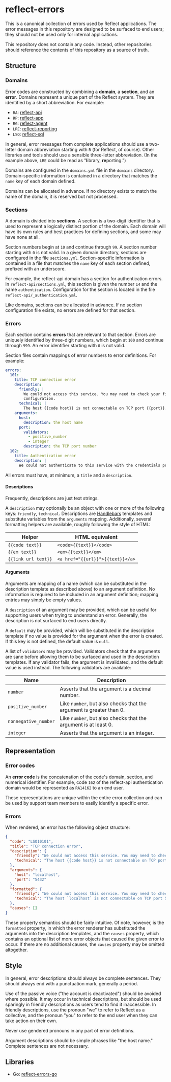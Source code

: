# reflect-errors

This is a canonical collection of errors used by Reflect applications. The error
messages in this repository are designed to be surfaced to end users; they
should not be used only for internal applications.

This repository does not contain any code. Instead, other repositories should
reference the contents of this repository as a source of truth.

## Structure

### Domains

Error codes are constructed by combining a **domain**, a **section**, and an
**error**. Domains represent a unique part of the Reflect system. They are
identified by a short abbreviation. For example:

* `RA`: [reflect-api](https://github.com/reflect/reflect-api)
* `RP`: [reflect-app](https://github.com/reflect/reflect-app)
* `RG`: [reflect-agent](https://github.com/reflect/reflect-agent)
* `LRE`: [reflect-reporting](https://github.com/reflect/reflect-reporting)
* `LSQ`: [reflect-sql](https://github.com/reflect/reflect-sql)

In general, error messages from complete applications should use a two-letter
domain abbreviation starting with `R` (for Reflect, of course). Other libraries
and tools should use a sensible three-letter abbreviation. (In the example
above, `LRE` could be read as "**l**ibrary, **re**porting.")

Domains are configured in the `domains.yml` file in the `domains` directory.
Domain-specific information is contained in a directory that matches the `name`
key of each domain defined.

Domains can be allocated in advance. If no directory exists to match the name of
the domain, it is reserved but not processed.

### Sections

A domain is divided into **sections**. A section is a two-digit identifier that
is used to represent a logically distinct portion of the domain. Each domain
will have its own rules and best practices for defining sections, and some may
have none at all.

Section numbers begin at `10` and continue through `99`. A section number
starting with `0` is not valid. In a given domain directory, sections are
configured in the file `sections.yml`. Section-specific information is contained
in a file that matches the `name` key of each section defined, prefixed with an
underscore.

For example, the reflect-api domain has a section for authentication errors. In
`reflect-api/sections.yml`, this section is given the number `14` and the name
`authentication`. Configuration for the section is located in the file
`reflect-api/_authentication.yml`.

Like domains, sections can be allocated in advance. If no section configuration
file exists, no errors are defined for that section.

### Errors

Each section contains **errors** that are relevant to that section. Errors are
uniquely identified by three-digit numbers, which begin at `100` and continue
through `999`. An error identifier starting with `0` is not valid.

Section files contain mappings of error numbers to error definitions. For
example:

```yaml
errors:
  101:
    title: TCP connection error
    description:
      friendly: |
        We could not access this service. You may need to check your firewall
        configuration.
      technical: |
        The host {{code host}} is not connectable on TCP port {{port}}.
    arguments:
      host:
        description: the host name
      port:
        validators:
          - positive_number
          - integer
        description: the TCP port number
  102:
    title: Authentication error
    description: |
      We could not authenticate to this service with the credentials provided.
```

All errors must have, at minimum, a `title` and a `description`.

#### Descriptions

Frequently, descriptions are just text strings.

A `description` may optionally be an object with one or more of the following
keys: `friendly`, `technical`. Descriptions are
[Handlebars](http://handlebarsjs.com/) templates and substitute variables from
the `arguments` mapping. Additionally, several formatting helpers are available,
roughly following the style of HTML:

| Helper | HTML equivalent |
| ------ | --------------- |
| `{{code text}}` | `<code>{{text}}</code>` |
| `{{em text}}` | `<em>{{text}}</em>` |
| `{{link url text}}` | `<a href="{{url}}">{{text}}</a>` |

#### Arguments

Arguments are mapping of a name (which can be substituted in the description
template as described above) to an argument definition. No information is
required to be included in an argument definition; mapping entries may simply be
empty values.

A `description` of an argument may be provided, which can be useful for
supporting users when trying to understand an error. Generally, the description
is not surfaced to end users directly.

A `default` may be provided, which will be substituted in the description
template if no value is provided for the argument when the error is created. If
this key is not defined, the default value is `null`.

A list of `validators` may be provided. Validators check that the arguments are
sane before allowing them to be surfaced and used in the description templates.
If any validator fails, the argument is invalidated, and the default value is
used instead. The following validators are available:

| Name | Description |
| ---- | ----------- |
| `number` | Asserts that the argument is a decimal number. |
| `positive_number` | Like `number`, but also checks that the argument is greater than 0. |
| `nonnegative_number` | Like `number`, but also checks that the argument is at least 0. |
| `integer` | Asserts that the argument is an integer. |

## Representation

### Error codes

An **error code** is the concatenation of the code's domain, section, and
numerical identifier. For example, code `162` of the reflect-api authentication
domain would be represented as `RA14162` to an end user.

These representations are unique within the entire error collection and can be
used by support team members to easily identify a specific error.

### Errors

When rendered, an error has the following object structure:

```json
{
  "code": "LSQ10101",
  "title": "TCP connection error",
  "description": {
    "friendly": "We could not access this service. You may need to check your firewall configuration.",
    "technical": "The host {{code host}} is not connectable on TCP port {{port}}."
  },
  "arguments": {
    "host": "localhost",
    "port": "5432"
  },
  "formatted": {
    "friendly": "We could not access this service. You may need to check your firewall configuration.",
    "technical": "The host `localhost` is not connectable on TCP port 5432."
  },
  "causes": []
}
```

These property semantics should be fairly intuitive. Of note, however, is the
`formatted` property, in which the error renderer has substituted the arguments
into the description templates, and the `causes` property, which contains an
optional list of more error objects that caused the given error to occur. If
there are no additional causes, the `causes` property may be omitted altogether.

## Style

In general, error descriptions should always be complete sentences. They should
always end with a punctuation mark, generally a period.

Use of the passive voice ("the account is deactivated") should be avoided where
possible. It may occur in technical descriptions, but should be used sparingly
in friendly descriptions as users tend to find it inaccessible. In friendly
descriptions, use the pronoun "we" to refer to Reflect as a collective, and the
pronoun "you" to refer to the end user when they can take action on their own.

Never use gendered pronouns in any part of error definitions.

Argument descriptions should be simple phrases like "the host name." Complete
sentences are not necessary.

## Libraries

* Go: [reflect-errors-go](https://github.com/reflect/reflect-errors-go)
